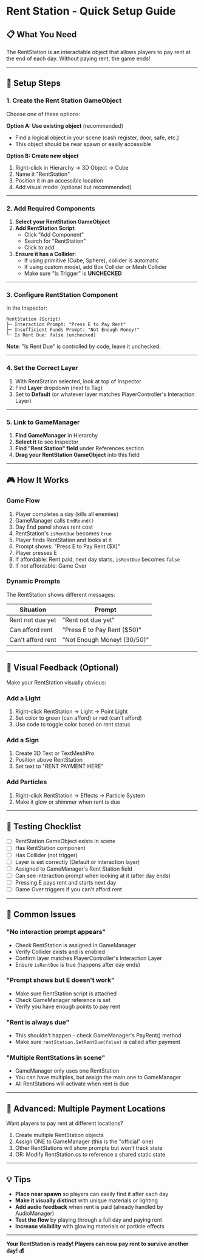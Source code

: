 # Rent Station - Quick Setup Guide

## 📋 What You Need

The RentStation is an interactable object that allows players to pay rent at the end of each day. Without paying rent, the game ends!

---

## 🔧 Setup Steps

### 1. Create the Rent Station GameObject

Choose one of these options:

**Option A: Use existing object** (recommended)
- Find a logical object in your scene (cash register, door, safe, etc.)
- This object should be near spawn or easily accessible

**Option B: Create new object**
1. Right-click in Hierarchy → 3D Object → Cube
2. Name it "RentStation"
3. Position it in an accessible location
4. Add visual model (optional but recommended)

---

### 2. Add Required Components

1. **Select your RentStation GameObject**
2. **Add RentStation Script**:
   - Click "Add Component"
   - Search for "RentStation"
   - Click to add
3. **Ensure it has a Collider**:
   - If using primitive (Cube, Sphere), collider is automatic
   - If using custom model, add Box Collider or Mesh Collider
   - Make sure "Is Trigger" is **UNCHECKED**

---

### 3. Configure RentStation Component

In the Inspector:

```
RentStation (Script)
├─ Interaction Prompt: "Press E to Pay Rent"
├─ Insufficient Funds Prompt: "Not Enough Money!"
└─ Is Rent Due: false (unchecked)
```

**Note**: "Is Rent Due" is controlled by code, leave it unchecked.

---

### 4. Set the Correct Layer

1. With RentStation selected, look at top of Inspector
2. Find **Layer** dropdown (next to Tag)
3. Set to **Default** (or whatever layer matches PlayerController's Interaction Layer)

---

### 5. Link to GameManager

1. **Find GameManager** in Hierarchy
2. **Select it** to see Inspector
3. **Find "Rent Station" field** under References section
4. **Drag your RentStation GameObject** into this field

---

## 🎮 How It Works

### Game Flow
1. Player completes a day (kills all enemies)
2. GameManager calls `EndRound()`
3. Day End panel shows rent cost
4. RentStation's `isRentDue` becomes `true`
5. Player finds RentStation and looks at it
6. Prompt shows: "Press E to Pay Rent ($X)"
7. Player presses E
8. If affordable: Rent paid, next day starts, `isRentDue` becomes `false`
9. If not affordable: Game Over

### Dynamic Prompts

The RentStation shows different messages:

| Situation | Prompt |
|-----------|--------|
| Rent not due yet | "Rent not due yet" |
| Can afford rent | "Press E to Pay Rent ($50)" |
| Can't afford rent | "Not Enough Money! (30/50)" |

---

## 🎨 Visual Feedback (Optional)

Make your RentStation visually obvious:

### Add a Light
1. Right-click RentStation → Light → Point Light
2. Set color to green (can afford) or red (can't afford)
3. Use code to toggle color based on rent status

### Add a Sign
1. Create 3D Text or TextMeshPro
2. Position above RentStation
3. Set text to "RENT PAYMENT HERE"

### Add Particles
1. Right-click RentStation → Effects → Particle System
2. Make it glow or shimmer when rent is due

---

## 📝 Testing Checklist

- [ ] RentStation GameObject exists in scene
- [ ] Has RentStation component
- [ ] Has Collider (not trigger)
- [ ] Layer is set correctly (Default or interaction layer)
- [ ] Assigned to GameManager's Rent Station field
- [ ] Can see interaction prompt when looking at it (after day ends)
- [ ] Pressing E pays rent and starts next day
- [ ] Game Over triggers if you can't afford rent

---

## 🐛 Common Issues

### "No interaction prompt appears"
- Check RentStation is assigned in GameManager
- Verify Collider exists and is enabled
- Confirm layer matches PlayerController's Interaction Layer
- Ensure `isRentDue` is true (happens after day ends)

### "Prompt shows but E doesn't work"
- Make sure RentStation script is attached
- Check GameManager reference is set
- Verify you have enough points to pay rent

### "Rent is always due"
- This shouldn't happen - check GameManager's PayRent() method
- Make sure `rentStation.SetRentDue(false)` is called after payment

### "Multiple RentStations in scene"
- GameManager only uses one RentStation
- You can have multiples, but assign the main one to GameManager
- All RentStations will activate when rent is due

---

## 🎯 Advanced: Multiple Payment Locations

Want players to pay rent at different locations?

1. Create multiple RentStation objects
2. Assign ONE to GameManager (this is the "official" one)
3. Other RentStations will show prompts but won't track state
4. OR: Modify RentStation.cs to reference a shared static state

---

## 💡 Tips

- **Place near spawn** so players can easily find it after each day
- **Make it visually distinct** with unique materials or lighting
- **Add audio feedback** when rent is paid (already handled by AudioManager)
- **Test the flow** by playing through a full day and paying rent
- **Increase visibility** with glowing materials or particle effects

---

**Your RentStation is ready! Players can now pay rent to survive another day! 💰**
